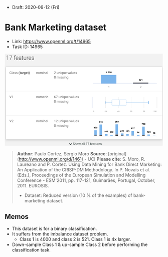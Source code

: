 * Draft: 2020-06-12 (Fri)

# Bank Marketing dataset

* Link: https://www.openml.org/t/14965
* Task ID: 14965

<img src="images/bank_marketing_dataset-features_target-short_version">

> **Author**: Paulo Cortez, Sérgio Moro
> **Source**: [original] (http://www.openml.org/d/1461) - UCI
> **Please cite**: S. Moro, R. Laureano and P. Cortez. Using Data Mining for Bank Direct Marketing: An Application of the CRISP-DM Methodology. In P. Novais et al. (Eds.), Proceedings of the European Simulation and Modelling Conference - ESM'2011, pp. 117-121, Guimarães, Portugal, October, 2011. EUROSIS.
>
> - Dataset:
>   Reduced version (10 % of the examples) of bank-marketing dataset.

## Memos

* This dataset is for a binary classification.
* It suffers from the imbalance dataset problem.
  * Class 1 is 4000 and class 2 is 521. Class 1 is 4x larger.
* Down-sample Class 1 & up-sample Class 2 before performing the classification task.

